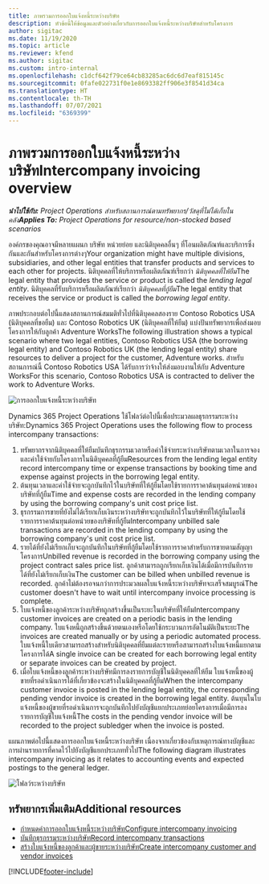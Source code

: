 ```yaml
---
title: ภาพรวมการออกใบแจ้งหนี้ระหว่างบริษัท
description: หัวข้อนี้ให้ข้อมูลและตัวอย่างเกี่ยวกับการออกใบแจ้งหนี้ระหว่างบริษัทสำหรับโครงการ
author: sigitac
ms.date: 11/19/2020
ms.topic: article
ms.reviewer: kfend
ms.author: sigitac
ms.custom: intro-internal
ms.openlocfilehash: c1dcf642f79ce64cb83285ac6dc6d7eaf815145c
ms.sourcegitcommit: 0fafe022731f0e1e8693382ff906e3f8541d34ca
ms.translationtype: HT
ms.contentlocale: th-TH
ms.lasthandoff: 07/07/2021
ms.locfileid: "6369399"
---
```

# <a name="intercompany-invoicing-overview"></a><span data-ttu-id="e7960-103">ภาพรวมการออกใบแจ้งหนี้ระหว่างบริษัท</span><span class="sxs-lookup"><span data-stu-id="e7960-103">Intercompany invoicing overview</span></span>

<span data-ttu-id="e7960-104">_**นำไปใช้กับ:** Project Operations สำหรับสถานการณ์ตามทรัพยากร/วัสดุที่ไม่ได้เก็บในคลัง_</span><span class="sxs-lookup"><span data-stu-id="e7960-104">_**Applies To:** Project Operations for resource/non-stocked based scenarios_</span></span>

<span data-ttu-id="e7960-105">องค์กรของคุณอาจมีหลายแผนก บริษัท หน่วยย่อย และนิติบุคคลอื่นๆ ที่โอนผลิตภัณฑ์และบริการซึ่งกันและกันสำหรับโครงการต่างๆ</span><span class="sxs-lookup"><span data-stu-id="e7960-105">Your organization might have multiple divisions, subsidiaries, and other legal entities that transfer products and services to each other for projects.</span></span> <span data-ttu-id="e7960-106">นิติบุคคลที่ให้บริการหรือผลิตภัณฑ์เรียกว่า *นิติบุคคลที่ให้ยืม*</span><span class="sxs-lookup"><span data-stu-id="e7960-106">The legal entity that provides the service or product is called the *lending legal entity*.</span></span> <span data-ttu-id="e7960-107">นิติบุคคลที่รับบริการหรือผลิตภัณฑ์เรียกว่า *นิติบุคคลที่กู้ยืม*</span><span class="sxs-lookup"><span data-stu-id="e7960-107">The legal entity that receives the service or product is called the *borrowing legal entity*.</span></span>

<span data-ttu-id="e7960-108">ภาพประกอบต่อไปนี้แสดงสถานการณ์สมมติทั่วไปที่นิติบุคคลสองราย Contoso Robotics USA (นิติบุคคลที่ขอยืม) และ Contoso Robotics UK (นิติบุคคลที่ให้ยืม) แบ่งปันทรัพยากรเพื่อส่งมอบโครงการให้กับลูกค้า Adventure Works</span><span class="sxs-lookup"><span data-stu-id="e7960-108">The following illustration shows a typical scenario where two legal entities, Contoso Robotics USA (the borrowing legal entity) and Contoso Robotics UK (the lending legal entity) share resources to deliver a project for the customer, Adventure works.</span></span> <span data-ttu-id="e7960-109">สำหรับสถานการณ์นี้ Contoso Robotics USA ได้รับการว่าจ้างให้ส่งมอบงานให้กับ Adventure Works</span><span class="sxs-lookup"><span data-stu-id="e7960-109">For this scenario, Contoso Robotics USA is contracted to deliver the work to Adventure Works.</span></span>

![การออกใบแจ้งหนี้ระหว่างบริษัท](./media/IntercompanyScenario.png) 

<span data-ttu-id="e7960-111">Dynamics 365 Project Operations ใช้โฟลว์ต่อไปนี้เพื่อประมวลผลธุรกรรมระหว่างบริษัท:</span><span class="sxs-lookup"><span data-stu-id="e7960-111">Dynamics 365 Project Operations uses the following flow to process intercompany transactions:</span></span>

1. <span data-ttu-id="e7960-112">ทรัพยากรจากนิติบุคคลที่ให้ยืมบันทึกธุรกรรมเวลาหรือค่าใช้จ่ายระหว่างบริษัทตามเวลาในการจองและค่าใช้จ่ายกับโครงการในนิติบุคคลที่กู้ยืม</span><span class="sxs-lookup"><span data-stu-id="e7960-112">Resources from the lending legal entity record intercompany time or expense transactions by booking time and expense against projects in the borrowing legal entity.</span></span>
2. <span data-ttu-id="e7960-113">ต้นทุนเวลาและค่าใช้จ่ายจะถูกบันทึกไว้ในบริษัทที่ให้กู้ยืมโดยใช้รายการราคาต้นทุนต่อหน่วยของบริษัทที่กู้ยืม</span><span class="sxs-lookup"><span data-stu-id="e7960-113">Time and expense costs are recorded in the lending company by using the borrowing company's unit cost price list.</span></span>
3. <span data-ttu-id="e7960-114">ธุรกรรมการขายที่ยังไม่ได้เรียกเก็บเงินระหว่างบริษัทจะถูกบันทึกไว้ในบริษัทที่ให้กู้ยืมโดยใช้รายการราคาต้นทุนต่อหน่วยของบริษัทที่กู้ยืม</span><span class="sxs-lookup"><span data-stu-id="e7960-114">Intercompany unbilled sale transactions are recorded in the lending company by using the borrowing company's unit cost price list.</span></span>
4. <span data-ttu-id="e7960-115">รายได้ที่ยังไม่เรียกเก็บจะถูกบันทึกในบริษัทที่กู้ยืมโดยใช้รายการราคาสำหรับการขายตามสัญญาโครงการ</span><span class="sxs-lookup"><span data-stu-id="e7960-115">Unbilled revenue is recorded in the borrowing company using the project contract sales price list.</span></span> <span data-ttu-id="e7960-116">ลูกค้าสามารถถูกเรียกเก็บเงินได้เมื่อมีการบันทึกรายได้ที่ยังไม่เรียกเก็บเงิน</span><span class="sxs-lookup"><span data-stu-id="e7960-116">The customer can be billed when unbilled revenue is recorded.</span></span> <span data-ttu-id="e7960-117">ลูกค้าไม่ต้องรอจนกว่าการประมวลผลใบแจ้งหนี้ระหว่างบริษัทจะเสร็จสมบูรณ์</span><span class="sxs-lookup"><span data-stu-id="e7960-117">The customer doesn't have to wait until intercompany invoice processing is complete.</span></span>
5. <span data-ttu-id="e7960-118">ใบแจ้งหนี้ของลูกค้าระหว่างบริษัทถูกสร้างขึ้นเป็นระยะในบริษัทที่ให้ยืม</span><span class="sxs-lookup"><span data-stu-id="e7960-118">Intercompany customer invoices are created on a periodic basis in the lending company.</span></span> <span data-ttu-id="e7960-119">ใบแจ้งหนี้ถูกสร้างขึ้นด้วยตนเองหรือโดยใช้กระบวนการอัตโนมัติเป็นระยะ</span><span class="sxs-lookup"><span data-stu-id="e7960-119">The invoices are created manually or by using a periodic automated process.</span></span> <span data-ttu-id="e7960-120">ใบแจ้งหนี้ใบเดียวสามารถสร้างสำหรับนิติบุคคลที่ยืมแต่ละรายหรือสามารถสร้างใบแจ้งหนี้แยกตามโครงการได้</span><span class="sxs-lookup"><span data-stu-id="e7960-120">A single invoice can be created for each borrowing legal entity or separate invoices can be created by project.</span></span>
6. <span data-ttu-id="e7960-121">เมื่อใบแจ้งหนี้ของลูกค้าระหว่างบริษัทมีการลงรายการบัญชีในนิติบุคคลที่ให้ยืม ใบแจ้งหนี้ของผู้ขายที่รอดำเนินการได้ที่เกี่ยวข้องจะสร้างในนิติบุคคลที่กู้ยืม</span><span class="sxs-lookup"><span data-stu-id="e7960-121">When the intercompany customer invoice is posted in the lending legal entity, the corresponding pending vendor invoice is created in the borrowing legal entity.</span></span> <span data-ttu-id="e7960-122">ต้นทุนในใบแจ้งหนี้ของผู้ขายที่รอดำเนินการจะถูกบันทึกไปยังบัญชีแยกประเภทย่อยโครงการเมื่อมีการลงรายการบัญชีใบแจ้งหนี้</span><span class="sxs-lookup"><span data-stu-id="e7960-122">The costs in the pending vendor invoice will be recorded to the project subledger when the invoice is posted.</span></span>

<span data-ttu-id="e7960-123">แผนภาพต่อไปนี้แสดงการออกใบแจ้งหนี้ระหว่างบริษัท เนื่องจากเกี่ยวข้องกับเหตุการณ์ทางบัญชีและการผ่านรายการที่คาดไว้ไปยังบัญชีแยกประเภททั่วไป</span><span class="sxs-lookup"><span data-stu-id="e7960-123">The following diagram illustrates intercompany invoicing as it relates to accounting events and expected postings to the general ledger.</span></span>

![โฟลว์ระหว่างบริษัท](./media/IntercompanyFlow.png)

## <a name="additional-resources"></a><span data-ttu-id="e7960-125">ทรัพยากรเพิ่มเติม</span><span class="sxs-lookup"><span data-stu-id="e7960-125">Additional resources</span></span>

- [<span data-ttu-id="e7960-126">กำหนดค่าการออกใบแจ้งหนี้ระหว่างบริษัท</span><span class="sxs-lookup"><span data-stu-id="e7960-126">Configure intercompany invoicing</span></span>](configure-intercompany-invoicing.md)
- [<span data-ttu-id="e7960-127">บันทึกธุรกรรมระหว่างบริษัท</span><span class="sxs-lookup"><span data-stu-id="e7960-127">Record intercompany transactions</span></span>](create-intercompany-transactions.md)
- [<span data-ttu-id="e7960-128">สร้างใบแจ้งหนี้ของลูกค้าและผู้ขายระหว่างบริษัท</span><span class="sxs-lookup"><span data-stu-id="e7960-128">Create intercompany customer and vendor invoices</span></span>](create-intercompany-customer-vendor-invoices.md)


[!INCLUDE[footer-include](../includes/footer-banner.md)]